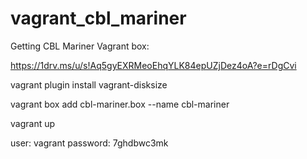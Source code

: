 # vagrant_cbl_mariner

Getting CBL Mariner Vagrant box:

https://1drv.ms/u/s!Aq5gyEXRMeoEhqYLK84epUZjDez4oA?e=rDgCvi

vagrant plugin install vagrant-disksize

vagrant box add cbl-mariner.box --name cbl-mariner

vagrant up

user: vagrant
password: 7ghdbwc3mk

